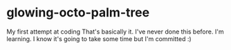 # glowing-octo-palm-tree
My first attempt at coding
That's basically it. I've never done this before. I'm learning. I know it's going to take some time but I'm committed :)
